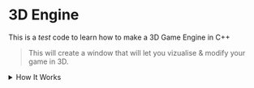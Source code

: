# 3D Engine
 This is a *test* code to learn how to make a 3D Game Engine in C++

> This will create a window that will let you vizualise & modify your game in 3D.

<details>
 <Summary> How It Works </Summary>
 
It just does, Don't ask silly questions
</details>
